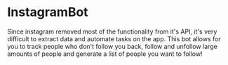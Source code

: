 # InstagramBot
Since instagram removed most of the functionality from it's API, it's very difficult to extract data and automate tasks on the app. This bot allows for you to track people who don't follow you back, follow and unfollow large amounts of people and generate a list of people you want to follow!
